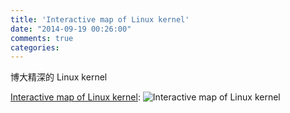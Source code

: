```yaml
---
title: 'Interactive map of Linux kernel'
date: "2014-09-19 00:26:00"
comments: true
categories: 
---
```

博大精深的 Linux kernel

[Interactive map of Linux kernel](http://www.makelinux.net/kernel_map/):
![Interactive map of Linux kernel](http://upload.wikimedia.org/wikipedia/commons/5/5b/Linux_kernel_map.png)
